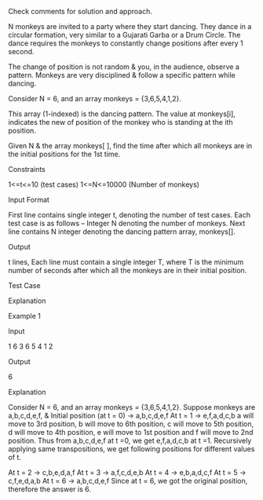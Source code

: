 Check comments for solution and approach.

N monkeys are invited to a party where they start dancing. They dance in a circular formation, very similar to a Gujarati Garba or a Drum Circle. The dance requires the monkeys to constantly change positions after every 1 second.

The change of position is not random & you, in the audience, observe a pattern. Monkeys are very disciplined & follow a specific pattern while dancing.

Consider N = 6, and an array monkeys = {3,6,5,4,1,2}.

This array (1-indexed) is the dancing pattern. The value at monkeys[i], indicates the new of position of the monkey who is standing at the ith position.

Given N & the array monkeys[ ], find the time after which all monkeys are in the initial positions for the 1st time.

Constraints

1<=t<=10 (test cases)
1<=N<=10000 (Number of monkeys)

Input Format

First line contains single integer t, denoting the number of test cases.
Each test case is as follows –
Integer N denoting the number of monkeys.
Next line contains N integer denoting the dancing pattern array, monkeys[].

Output

t lines,
Each line must contain a single integer T, where T is the minimum number of seconds after which all the monkeys are in their initial position.



Test Case

Explanation

Example 1

Input

1
6
3 6 5 4 1 2

Output

6

Explanation

Consider N = 6, and an array monkeys = {3,6,5,4,1,2}.
Suppose monkeys are a,b,c,d,e,f, & Initial position (at t = 0) -> a,b,c,d,e,f
At t = 1 -> e,f,a,d,c,b
a will move to 3rd position, b will move to 6th position, c will move to 5th position, d will move to 4th position, e will move to 1st position and f will move to 2nd position. Thus from a,b,c,d,e,f at t =0, we get e,f,a,d,c,b at t =1. Recursively applying same transpositions, we get following positions for different values of t.

At t = 2 -> c,b,e,d,a,f
At t = 3 -> a,f,c,d,e,b
At t = 4 -> e,b,a,d,c,f
At t = 5 -> c,f,e,d,a,b
At t = 6 -> a,b,c,d,e,f
Since at t = 6, we got the original position, therefore the answer is 6.


